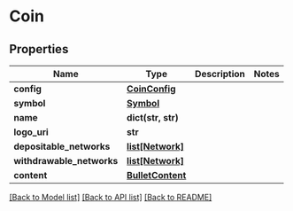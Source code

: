 # Coin

## Properties
Name | Type | Description | Notes
------------ | ------------- | ------------- | -------------
**config** | [**CoinConfig**](CoinConfig.md) |  | 
**symbol** | [**Symbol**](Symbol.md) |  | 
**name** | **dict(str, str)** |  | 
**logo_uri** | **str** |  | 
**depositable_networks** | [**list[Network]**](Network.md) |  | 
**withdrawable_networks** | [**list[Network]**](Network.md) |  | 
**content** | [**BulletContent**](BulletContent.md) |  | 

[[Back to Model list]](../README.md#documentation-for-models) [[Back to API list]](../README.md#documentation-for-api-endpoints) [[Back to README]](../README.md)


